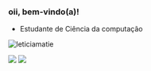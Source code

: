 ### oii, bem-vindo(a)!
- Estudante de Ciência da computação

<p>
<p><img align="center" src="https://github-readme-stats.vercel.app/api/top-langs?username=leticiamatie&show_icons=true&locale=en&layout=compact" alt="leticiamatie" /></p>
</p>

<p align="left">
   <a target="_blank" href="https://www.linkedin.com/in/leticia-matie-05522a23b/" alt="Linkedin">
  <img src="https://img.shields.io/badge/-LinkedIn-%230077B5?style=for-the-badge&logo=linkedin&logoColor=white" target="_blank"></a>
   
   <a target="_blank" href="mailto:matieleticia@gmail.com" alt="Gmail">
  <img src="https://img.shields.io/badge/Gmail-D14836?style=for-the-badge&logo=gmail&logoColor=white"</a>
</p>


